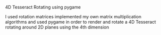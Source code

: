 4D Tesseract Rotating using pygame

I used rotation matrices implemented my own matrix multiplication algorithms and used pygame in order to render and rotate a 4D Tesseract rotating around 2D planes using the 4th dimension
